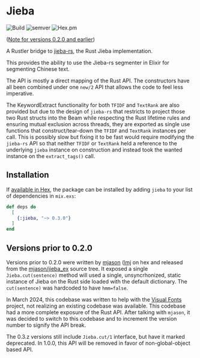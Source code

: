 # Jieba

![Build](https://github.com/awong-dev/jieba/actions/workflows/ci.yml/badge.svg)
![semver](https://img.shields.io/badge/semver-0.3.0-blue)
![Hex.pm](https://img.shields.io/hexpm/v/jieba)

([Note for versions 0.2.0 and earlier](#0.2.0-and-earlier))

A Rustler bridge to [jieba-rs](https://github.com/messense/jieba-rs), the Rust
Jieba implementation.

This provides the ability to use the Jieba-rs segmenter in Elixir for segmenting
Chinese text.

The API is mostly a direct mapping of the Rust API. The constructors have all
been combined under one `new/2` API that allows the code to feel less imperative.

The KeywordExtract functionality for both `TFIDF` and `TextRank` are also provided
but due to the design of `jieba-rs` that restricts to project those two Rust
structs into the Beam while respecting the Rust lifetime rules and ensuring mutual
exclusion across threads, they are exported as single use functions that
construct/tear-down the `TFIDF` and `TextRank` instances per call.  This is
possibly slow but fixing it to be fast would require modifying the `jieba-rs`
API so that neither `TFIDF` or `TextRank` held a reference to the underlying
`jieba` instance on construction and instead took the wanted instance on the
`extract_tags()` call.

## Installation

If [available in Hex](https://hex.pm/docs/publish), the package can be installed
by adding `jieba` to your list of dependencies in `mix.exs`:

```elixir
def deps do
  [
    {:jieba, "~> 0.3.0"}
  ]
end
```

## <a name="0.2.0-and-earlier">Versions prior to 0.2.0</a>
Versions prior to 0.2.0 were written by [mjason](https://github.com/mjason)
([lmj](https://hex.pm/users/lmj) on hex and released from the
[mjason/jieba_ex](https://github.com/mjason/jieba_ex) source tree. It exposed
a single `Jieba.cut(sentence)` method will used a single, unsyncrhonized, static
instance of Jieba on the Rust side loaded with the default dictionary.
The `cut(sentence)` was hardcoded to have `hmm=false`.

In March 2024, this codebase was written to help with the
[Visual Fonts](https://visual-fonts.com/) project, not realizing an existing
codebase was available. This codebase had a more complete exposure of the Rust
API. After talking with `mjason`, it was decided to switch to this codebase and
to increment the version number to signify the API break.

The 0.3.z versions still include `Jieba.cut/1` interface, but have it marked
deprecated. In 1.0.0, this API will be removed in favor of non-global-object
based API.
